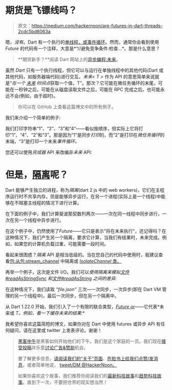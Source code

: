 # 期货是飞镖线吗？

> 原文：<https://medium.com/hackernoon/are-futures-in-dart-threads-2cdc5bd8063a>

嗯，*没有*。Dart 有一个执行的[单线程，或事件循环](https://webdev.dartlang.org/articles/performance/event-loop)。然而，通常你会看到使用 *Future* 的代码有一个注释，大意是*“//避免竞争条件:检查…*。那是什么意思？

> **期货新手？**阅读 Dart 网站上的[异步编程:未来](https://www.dartlang.org/tutorials/language/futures)。

虽然 *Dart* 只有一个执行线程，但它可以与运行在单独线程中的其他代码(Dart 或其他代码，如服务器端代码)进行交互。*未来< T >* 作为 API 的意思简单来说就是“*在一个* [*未来*](https://hackernoon.com/tagged/future) *时间点*获取一个值，T”。那次？它可能在微任务循环的末尾，可能在一秒钟之后，可能在从磁盘读取文件之后，可能在 RPC 完成之后。也可能永远不会(例如，由于超时)。

> 你可以在 GitHub 上查看这篇博文中的所有例子。

我们来介绍一个简单的例子:

我们打印字符串“1”、“2”、“3”和“4”——看似按顺序，但实际上它将打印“1”、“4”、“2”和“3”。那是因为“1”是同步*打印*的，而“2”是打印在*微任务循环*的末端，“3”是打印一个未来*事件循环。*

您还可以使用*完成器* API 来改编非*未来* API:

# 但是，[隔离](https://api.dartlang.org/stable/1.23.0/dart-isolate/dart-isolate-library.html)呢？

Dart 能够产生独立的进程，称为*隔离*(dart 2 js 中的 web workers)，它们在主程序运行时不共享内存，但是能够异步运行，在另一个进程(实际上是一个线程)中能够在不阻塞主线程的情况下进行计算。

在下面的例子中，我们计算斐波那契数列两次——一次在同一线程中同步进行，一次在另一个线程中异步进行。

在这个例子中，仍然使用了*Future*——它只是表示“将在未来执行”，还记得吗？在这种情况下，我们产生另一个隔离，要求它计算，当我们有结果时，未来完成。例如，如果您的计算机负载过重，可能需要一段时间。

看起来很困惑？*隔离* API 是相当低级的。当在您自己的代码中使用时，我建议查看[包:从包:stream_channel](https://pub.dartlang.org/packages/isolate) 中隔离或 [*IsolateChannel* 类。](https://www.dartdocs.org/documentation/stream_channel/1.6.1/stream_channel/IsolateChannel-class.html)

再举一个例子，这次是文件 I/O。我们可以*使用隔离来模拟[文件#readAsStringSync](https://api.dartlang.org/stable/1.23.0/dart-io/File/readAsStringSync.html) 和[文件#readAsString](https://api.dartlang.org/stable/1.23.0/dart-io/File/readAsString.html) 之间的差异:*

在这种情况下，我们读取 *"file.json"* 三次—一次同步，一次异步(即在 Dart VM 管理的另一个线程中)，最后一次同步，但在另一个隔离中。

从 Dart 1.22.0 开始，我们引入了一个有限的联合类型，[*Future or<T>*](https://api.dartlang.org/stable/1.22.1/dart-async/FutureOr-class.html)——它代表*未来<T>或 *T。例如，看一下缓存未来的结果:**

我希望你喜欢这篇简短的博文，如果你对在 Dart 中使用 futures 或异步 API 有任何疑问，请在这里或 twitter 上发表评论。谢谢！

> [黑客中午](http://bit.ly/Hackernoon)是黑客如何开始他们的下午。我们是这个家庭的一员。我们现在[接受投稿](http://bit.ly/hackernoonsubmission)并乐意[讨论广告&赞助](mailto:partners@amipublications.com)机会。
> 
> 要了解更多信息，[请阅读我们的“关于”页面](https://goo.gl/4ofytp)、[在脸书上给我们点赞/发消息](http://bit.ly/HackernoonFB)，或者简单地说， [tweet/DM @HackerNoon。](https://goo.gl/k7XYbx)
> 
> 如果你喜欢这个故事，我们推荐你阅读我们的[最新科技故事](http://bit.ly/hackernoonlatestt)和[趋势科技故事](https://hackernoon.com/trending)。直到下一次，不要把世界的现实想当然！